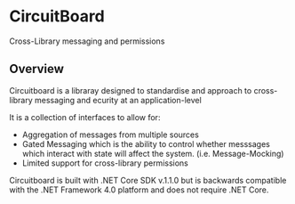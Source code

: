 # CircuitBoard

Cross-Library messaging and permissions

## Overview

Circuitboard is a libraray designed to standardise and approach to cross-library messaging and ecurity at an application-level

It is a collection of interfaces to allow for:

* Aggregation of messages from multiple sources
* Gated Messaging which is the ability to control whether messsages which interact with state will affect the system. (i.e. Message-Mocking)
* Limited support for cross-library permissions 

Circuitboard is built with .NET Core SDK v.1.1.0 but is backwards compatible with the .NET Framework 4.0 platform and does not require .NET Core.


